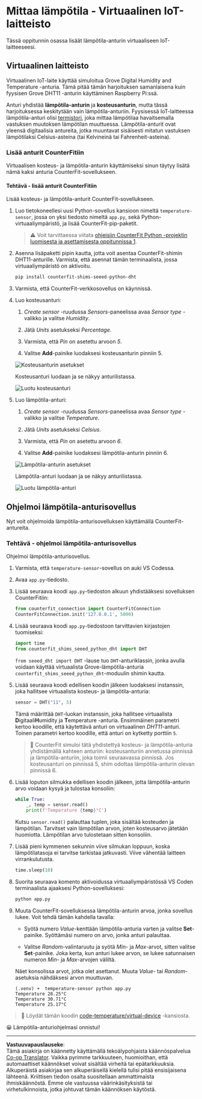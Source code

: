 <!--
CO_OP_TRANSLATOR_METADATA:
{
  "original_hash": "70e5a428b607cd5a9a4f422c2a4df03d",
  "translation_date": "2025-08-27T21:06:31+00:00",
  "source_file": "2-farm/lessons/1-predict-plant-growth/virtual-device-temp.md",
  "language_code": "fi"
}
-->
# Mittaa lämpötila - Virtuaalinen IoT-laitteisto

Tässä oppitunnin osassa lisäät lämpötila-anturin virtuaaliseen IoT-laitteeseesi.

## Virtuaalinen laitteisto

Virtuaalinen IoT-laite käyttää simuloitua Grove Digital Humidity and Temperature -anturia. Tämä pitää tämän harjoituksen samanlaisena kuin fyysisen Grove DHT11 -anturin käyttäminen Raspberry Pi:ssä.

Anturi yhdistää **lämpötila-anturin** ja **kosteusanturin**, mutta tässä harjoituksessa keskitytään vain lämpötila-anturiin. Fyysisessä IoT-laitteessa lämpötila-anturi olisi [termistori](https://wikipedia.org/wiki/Thermistor), joka mittaa lämpötilaa havaitsemalla vastuksen muutoksen lämpötilan muuttuessa. Lämpötila-anturit ovat yleensä digitaalisia antureita, jotka muuntavat sisäisesti mitatun vastuksen lämpötilaksi Celsius-asteina (tai Kelvineinä tai Fahrenheit-asteina).

### Lisää anturit CounterFitiin

Virtuaalisen kosteus- ja lämpötila-anturin käyttämiseksi sinun täytyy lisätä nämä kaksi anturia CounterFit-sovellukseen.

#### Tehtävä - lisää anturit CounterFitiin

Lisää kosteus- ja lämpötila-anturit CounterFit-sovellukseen.

1. Luo tietokoneellesi uusi Python-sovellus kansioon nimeltä `temperature-sensor`, jossa on yksi tiedosto nimeltä `app.py`, sekä Python-virtuaaliympäristö, ja lisää CounterFit-pip-paketit.

    > ⚠️ Voit tarvittaessa viitata [ohjeisiin CounterFit Python -projektin luomisesta ja asettamisesta oppitunnissa 1](../../../1-getting-started/lessons/1-introduction-to-iot/virtual-device.md).

1. Asenna lisäpaketti pipin kautta, jotta voit asentaa CounterFit-shimin DHT11-anturille. Varmista, että asennat tämän terminaalista, jossa virtuaaliympäristö on aktivoitu.

    ```sh
    pip install counterfit-shims-seeed-python-dht
    ```

1. Varmista, että CounterFit-verkkosovellus on käynnissä.

1. Luo kosteusanturi:

    1. *Create sensor* -ruudussa *Sensors*-paneelissa avaa *Sensor type* -valikko ja valitse *Humidity*.

    1. Jätä *Units* asetukseksi *Percentage*.

    1. Varmista, että *Pin* on asetettu arvoon *5*.

    1. Valitse **Add**-painike luodaksesi kosteusanturin pinniin 5.

    ![Kosteusanturin asetukset](../../../../../translated_images/counterfit-create-humidity-sensor.2750e27b6f30e09cf4e22101defd5252710717620816ab41ba688f91f757c49a.fi.png)

    Kosteusanturi luodaan ja se näkyy anturilistassa.

    ![Luotu kosteusanturi](../../../../../translated_images/counterfit-humidity-sensor.7b12f7f339e430cb26c8211d2dba4ef75261b353a01da0932698b5bebd693f27.fi.png)

1. Luo lämpötila-anturi:

    1. *Create sensor* -ruudussa *Sensors*-paneelissa avaa *Sensor type* -valikko ja valitse *Temperature*.

    1. Jätä *Units* asetukseksi *Celsius*.

    1. Varmista, että *Pin* on asetettu arvoon *6*.

    1. Valitse **Add**-painike luodaksesi lämpötila-anturin pinniin 6.

    ![Lämpötila-anturin asetukset](../../../../../translated_images/counterfit-create-temperature-sensor.199350ed34f7343d79dccbe95eaf6c11d2121f03d1c35ab9613b330c23f39b29.fi.png)

    Lämpötila-anturi luodaan ja se näkyy anturilistassa.

    ![Luotu lämpötila-anturi](../../../../../translated_images/counterfit-temperature-sensor.f0560236c96a9016bafce7f6f792476fe3367bc6941a1f7d5811d144d4bcbfff.fi.png)

## Ohjelmoi lämpötila-anturisovellus

Nyt voit ohjelmoida lämpötila-anturisovelluksen käyttämällä CounterFit-antureita.

### Tehtävä - ohjelmoi lämpötila-anturisovellus

Ohjelmoi lämpötila-anturisovellus.

1. Varmista, että `temperature-sensor`-sovellus on auki VS Codessa.

1. Avaa `app.py`-tiedosto.

1. Lisää seuraava koodi `app.py`-tiedoston alkuun yhdistääksesi sovelluksen CounterFitiin:

    ```python
    from counterfit_connection import CounterFitConnection
    CounterFitConnection.init('127.0.0.1', 5000)
    ```

1. Lisää seuraava koodi `app.py`-tiedostoon tarvittavien kirjastojen tuomiseksi:

    ```python
    import time
    from counterfit_shims_seeed_python_dht import DHT
    ```

    `from seeed_dht import DHT` -lause tuo `DHT`-anturiklassin, jonka avulla voidaan käyttää virtuaalista Grove-lämpötila-anturia `counterfit_shims_seeed_python_dht`-moduulin shimin kautta.

1. Lisää seuraava koodi edellisen koodin jälkeen luodaksesi instanssin, joka hallitsee virtuaalista kosteus- ja lämpötila-anturia:

    ```python
    sensor = DHT("11", 5)
    ```

    Tämä määrittää `DHT`-luokan instanssin, joka hallitsee virtuaalista **D**igitaali**H**umidity ja **T**emperature -anturia. Ensimmäinen parametri kertoo koodille, että käytettävä anturi on virtuaalinen *DHT11*-anturi. Toinen parametri kertoo koodille, että anturi on kytketty porttiin `5`.

    > 💁 CounterFit simuloi tätä yhdistettyä kosteus- ja lämpötila-anturia yhdistämällä kahteen anturiin: kosteusanturiin annetussa pinnissä ja lämpötila-anturiin, joka toimii seuraavassa pinnissä. Jos kosteusanturi on pinnissä 5, shim odottaa lämpötila-anturin olevan pinnissä 6.

1. Lisää loputon silmukka edellisen koodin jälkeen, jotta lämpötila-anturin arvo voidaan kysyä ja tulostaa konsoliin:

    ```python
    while True:
        _, temp = sensor.read()
        print(f'Temperature {temp}°C')
    ```

    Kutsu `sensor.read()` palauttaa tuplen, joka sisältää kosteuden ja lämpötilan. Tarvitset vain lämpötilan arvon, joten kosteusarvo jätetään huomiotta. Lämpötilan arvo tulostetaan sitten konsoliin.

1. Lisää pieni kymmenen sekunnin viive silmukan loppuun, koska lämpötilatasoja ei tarvitse tarkistaa jatkuvasti. Viive vähentää laitteen virrankulutusta.

    ```python
    time.sleep(10)
    ```

1. Suorita seuraava komento aktivoidussa virtuaaliympäristössä VS Coden terminaalista ajaaksesi Python-sovelluksesi:

    ```sh
    python app.py
    ```

1. Muuta CounterFit-sovelluksessa lämpötila-anturin arvoa, jonka sovellus lukee. Voit tehdä tämän kahdella tavalla:

    * Syötä numero *Value*-kenttään lämpötila-anturia varten ja valitse **Set**-painike. Syöttämäsi numero on arvo, jonka anturi palauttaa.

    * Valitse *Random*-valintaruutu ja syötä *Min*- ja *Max*-arvot, sitten valitse **Set**-painike. Joka kerta, kun anturi lukee arvon, se lukee satunnaisen numeron *Min*- ja *Max*-arvojen väliltä.

    Näet konsolissa arvot, jotka olet asettanut. Muuta *Value*- tai *Random*-asetuksia nähdäksesi arvon muuttuvan.

    ```output
    (.venv) ➜  temperature-sensor python app.py
    Temperature 28.25°C
    Temperature 30.71°C
    Temperature 25.17°C
    ```

> 💁 Löydät tämän koodin [code-temperature/virtual-device](../../../../../2-farm/lessons/1-predict-plant-growth/code-temperature/virtual-device) -kansiosta.

😀 Lämpötila-anturiohjelmasi onnistui!

---

**Vastuuvapauslauseke**:  
Tämä asiakirja on käännetty käyttämällä tekoälypohjaista käännöspalvelua [Co-op Translator](https://github.com/Azure/co-op-translator). Vaikka pyrimme tarkkuuteen, huomioithan, että automaattiset käännökset voivat sisältää virheitä tai epätarkkuuksia. Alkuperäistä asiakirjaa sen alkuperäisellä kielellä tulisi pitää ensisijaisena lähteenä. Kriittisen tiedon osalta suositellaan ammattimaista ihmiskäännöstä. Emme ole vastuussa väärinkäsityksistä tai virhetulkinnoista, jotka johtuvat tämän käännöksen käytöstä.